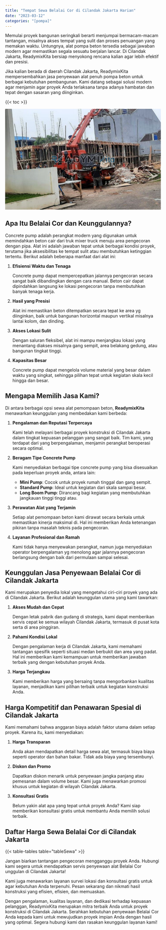 ```yaml
---
title: "Tempat Sewa Belalai Cor di Cilandak Jakarta Harian"
date: "2023-03-12"
categories: "[pompa]"
---
```


Memulai proyek bangunan seringkali berarti menjumpai bermacam-macam tantangan, misalnya akses tempat yang sulit dan proses penuangan yang memakan waktu. Untungnya, alat pompa beton tersedia sebagai jawaban modern agar memastikan segala sesuatu berjalan lancar. Di Cilandak Jakarta, ReadymixKita bersiap menyokong rencana kalian agar lebih efektif dan presisi.

Jika kalian berada di daerah Cilandak Jakarta, ReadymixKita mempersembahkan jasa penyewaan alat penuh pompa beton untuk berbagai kebutuhan pembangunan. Kami datang sebagai solusi modern agar menjamin agar proyek Anda terlaksana tanpa adanya hambatan dan tepat dengan sasaran yang diinginkan.

{{< toc >}}

![Tempat Sewa Belalai Cor di Cilandak Jakarta Harian](/images/pompa/sewa-pompa-15.jpg)

## Apa Itu Belalai Cor dan Keunggulannya?

Concrete pump adalah perangkat modern yang digunakan untuk memindahkan beton cair dari truk mixer truck menuju area pengecoran dengan pipa. Alat ini adalah jawaban tepat untuk berbagai kondisi proyek, terutama jika aksesibilitas ke tempat sulit atau membutuhkan ketinggian tertentu. Berikut adalah beberapa manfaat dari alat ini:

1. **Efisiensi Waktu dan Tenaga**

   Concrete pump dapat mempercepatkan jalannya pengecoran secara sangat baik dibandingkan dengan cara manual. Beton cair dapat dipindahkan langsung ke lokasi pengecoran tanpa membutuhkan banyak tenaga kerja.

2. **Hasil yang Presisi**

   Alat ini memastikan beton ditempatkan secara tepat ke area yg diinginkan, baik untuk bangunan horizontal maupun vertikal misalnya lantai kolom, dan dinding.

3. **Akses Lokasi Sulit**

   Dengan saluran fleksibel, alat ini mampu menjangkau lokasi yang menantang diakses misalnya gang sempit, area belakang gedung, atau bangunan tingkat tinggi.

4. **Kapasitas Besar**

   Concrete pump dapat mengelola volume material yang besar dalam waktu yang singkat, sehingga pilihan tepat untuk kegiatan skala kecil hingga dan besar.

## Mengapa Memilih Jasa Kami?

Di antara berbagai opsi sewa alat pemompaan beton, **ReadymixKita** menawarkan keunggulan yang membedakan kami berbeda:

1. **Pengalaman dan Reputasi Terpercaya**

   Kami telah melayani berbagai proyek konstruksi di Cilandak Jakarta dalam tingkat kepuasan pelanggan yang sangat baik. Tim kami, yang terdapat dari yang berpengalaman, menjamin perangkat beroperasi secara optimal.

2. **Beragam Tipe Concrete Pump**

   Kami menyediakan berbagai tipe concrete pump yang bisa disesuaikan pada keperluan proyek anda, antara lain:
   - **Mini Pump**: Cocok untuk proyek rumah tinggal dan gang sempit.
   - **Standard Pump**: Ideal untuk kegiatan dari skala sampai besar.
   - **Long Boom Pump**: Dirancang bagi kegiatan yang membutuhkan jangkauan tinggi tinggi atau.

3. **Perawatan Alat yang Terjamin**

   Setiap alat pemompaan beton kami dirawat secara berkala untuk memastikan kinerja maksimal di. Hal ini memberikan Anda ketenangan pikiran tanpa masalah teknis pada pengecoran.

4. **Layanan Profesional dan Ramah**

   Kami tidak hanya menyewakan perangkat, namun juga menyediakan operator berpengalaman yg menolong agar jalannya pengecoran berlangsung dengan baik dari permulaan sampai selesai.

## Keunggulan Jasa Penyewaan Belalai Cor di Cilandak Jakarta

Kami merupakan penyedia lokal yang mengetahui ciri-ciri proyek yang ada di Cilandak Jakarta. Berikut adalah keunggulan utama yang kami tawarkan:

1. **Akses Mudah dan Cepat**

   Dengan letak pabrik dan gudang di strategis, kami dapat memberikan servis cepat ke semua wilayah Cilandak Jakarta, termasuk di pusat kota serta di area pinggiran.

2. **Pahami Kondisi Lokal**

   Dengan pengalaman kerja di Cilandak Jakarta, kami memahami tantangan spesifik seperti situasi medan berbukit dan area yang padat. Hal ini memberikan kami kemampuan untuk memberikan jawaban terbaik yang dengan kebutuhan proyek Anda.

3. **Harga Terjangkau**

   Kami memberikan harga yang bersaing tanpa mengorbankan kualitas layanan, menjadikan kami pilihan terbaik untuk kegiatan konstruksi Anda.

## Harga Kompetitif dan Penawaran Spesial di Cilandak Jakarta

Kami memahami bahwa anggaran biaya adalah faktor utama dalam setiap proyek. Karena itu, kami menyediakan:

1. **Harga Transparan**

   Anda akan mendapatkan detail harga sewa alat, termasuk biaya biaya seperti operator dan bahan bakar. Tidak ada biaya yang tersembunyi.

2. **Diskon dan Promo**

   Dapatkan diskon menarik untuk penyewaan jangka panjang atau pemesanan dalam volume besar. Kami juga menawarkan promosi khusus untuk kegiatan di wilayah Cilandak Jakarta.

3. **Konsultasi Gratis**

   Belum yakin alat apa yang tepat untuk proyek Anda? Kami siap memberikan konsultasi gratis untuk membantu Anda memilih solusi terbaik.

## Daftar Harga Sewa Belalai Cor di Cilandak Jakarta

{{< table-tables table="tableSewa" >}}

Jangan biarkan tantangan pengecoran mengganggu proyek Anda. Hubungi kami segera untuk mendapatkan servis penyewaan alat Belalai Cor unggulan di Cilandak Jakarta!

Kami juga menawarkan layanan survei lokasi dan konsultasi gratis untuk agar kebutuhan Anda terpenuhi. Pesan sekarang dan nikmati hasil konstruksi yang efisien, efisien, dan memuaskan.

Dengan pengalaman, kualitas layanan, dan dedikasi terhadap kepuasan pelanggan, ReadymixKita merupakan mitra terbaik Anda untuk proyek konstruksi di Cilandak Jakarta. Serahkan kebutuhan penyewaan Belalai Cor Anda kepada kami untuk mewujudkan proyek impian Anda dengan hasil yang optimal. Segera hubungi kami dan rasakan keunggulan layanan kami!